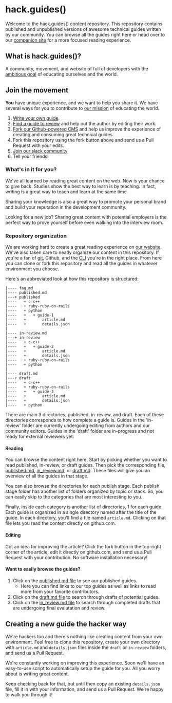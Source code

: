 # hack.guides()

Welcome to the hack.guides() content repository.  This repository contains published and unpublished versions of awesome technical guides written by our community.  You can browse all the guides right here or head over to our [companion site](http://www.pluralsight.com/guides) for a more focused reading experience.

## What is hack.guides()?

A community, movement, and website of full of developers with the [ambitious goal](http://tutorials.pluralsight.com/faq) of educating ourselves and the world.

## Join the movement

**You** have unique experience, and we want to help you share it.  We have several ways for you to contribute to [our mission](http://tutorials.pluralsight.com/faq) of educating the world.

1. [Write your own guide](http://tutorials.pluralsight.com/write/).
2. [Find a guide to review](http://tutorials.pluralsight.com/in-review) and help out the author by editing their work.
3. [Fork our Github-powered CMS](https://github.com/pluralsight/guides-cms) and help us improve the experience of creating and consuming great technical guides.
4. Fork this repository using the fork button above and send us a Pull Request with your edits.
5. [Join our slack community](https://hackguides.herokuapp.com/)
6. Tell your friends!

### What's in it for you?

We've all learned by reading great content on the web.  Now is your chance to give back.  Studies show the best way to learn is by teaching.  In fact, writing is a great way to teach and learn at the same time.

Sharing your knowledge is also a great way to promote your personal brand and build your reputation in the development community.

Looking for a new job?  Sharing great content with potential employers is the perfect way to prove yourself before even walking into the interview room.

### Repository organization

We are working hard to create a great reading experience on [our website](http://www.pluralsight.com/guides).  We've also taken care to neatly organize our content in this repository.  If you're a fan of [git](http://www.git-scm.com), Github, and the [CLI](https://en.wikipedia.org/wiki/Command-line_interface) you're in the right place.  From here you can clone or fork this repository and read all the guides in whatever environment you choose.

Here's an abbreviated look at how this repository is structured:


    |---- faq.md
    |---- published.md
    |---+ published
    |----   + c-c++
    |----   + ruby-ruby-on-rails
    |----   + python
    |----   +   + guide-1
    |----   +       article.md
    |----   +       details.json
    |
    |---- in-review.md
    |---+ in-review
    |----   + c-c++
    |----   +   + guide-2
    |----   +       article.md
    |----   +       details.json
    |----   + ruby-ruby-on-rails
    |----   + python
    |
    |---- draft.md
    |---+ draft
    |----   + c-c++
    |----   + ruby-ruby-on-rails
    |----   +   + guide-3
    |----   +       article.md
    |----   +       details.json
    |----   + python

There are main 3 directories, published, in-review, and draft.  Each of these directories corresponds to how complete a guide is.  Guides in the 'in-review' folder are currently undergoing editing from authors and our community editors.  Guides in the 'draft' folder are in-progress and not ready for external reviewers yet.

#### Reading

You can browse the content right here.  Start by picking whether you want to read published, in-review, or draft guides.  Then pick the corresponding file, [published.md](https://github.com/pluralsight/guides/blob/master/published.md), [in_review.md](https://github.com/pluralsight/guides/blob/master/in_review.md), or [draft.md](https://github.com/pluralsight/guides/blob/master/draft.md).  These files will give you an overview of all the guides in that stage.

You can also browse the directories for each publish stage.  Each publish stage folder has another list of folders organized by topic or stack.  So, you can easily skip to the categories that are most interesting to you.

Finally, inside each category is another list of directories, 1 for each guide.  Each guide is organized in a single directory named after the title of the guide.  In each directory, you'll find a file named `article.md`.  Clicking on that file lets you read the content directly on github.com.

#### Editing

Got an idea for improving the article? Click the fork button in the top-right corner of the article, edit it directly on github.com, and send us a Pull Request with your contribution.  No software installation necessary!

#### Want to easily browse the guides?

1. Click on the [published.md file](https://github.com/pluralsight/guides/blob/master/published.md) to see our published guides.
    - Here you can find links to our top guides as well as links to read more from your favorite contributors.
2. Click on the [draft.md file](https://github.com/pluralsight/guides/blob/master/draft.md) to search through drafts of potential guides. 
3. Click on the [in_review.md file](https://github.com/pluralsight/guides/blob/master/in_review.md) to search through completed drafts that are undergoing final evalutation and review.

## Creating a new guide the hacker way

We're hackers too and there's nothing like creating content from your own environment.  Feel free to clone this repository, create your own directory with `article.md` and `details.json` files inside the `draft` or `in-review` folders, and send us a Pull Request.

We're constantly working on improving this experience.  Soon we'll have an easy-to-use script to automatically setup the guide for you. All you worry about is writing great content.

Keep checking back for that, but until then copy an existing `details.json` file, fill it in with your information, and send us a Pull Request.  We're happy to walk you through it!
